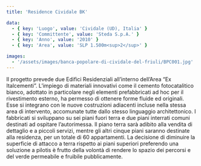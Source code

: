 ```yaml
---
title: 'Residence Cividale BK'

data:
  - { key: 'Luogo', value: 'Cividale (UD), Italia' }
  - { key: 'Committente', value: 'Steda S.p.A.' }
  - { key: 'Anno', value: '2010' }
  - { key: 'Area', value: 'SLP 1.500m<sup>2</sup>' }

images:
  - '/assets/images/banca-popolare-di-cividale-del-friuli/BPC001.jpg'
---
```


Il progetto prevede due Edifici Residenziali all’interno dell’Area “Ex Italcementi”.
L’impiego di materiali innovativi come il cemento fotocatalitico bianco, adottato in particolare negli
elementi prefabbricati ad hoc per il rivestimento esterno, ha permesso di ottenere forme fluide ed originali.
Esse si integrano con le nuove costruzioni adiacenti incluse nella stessa area di intervento, accomunate 
tutte dallo stesso linguaggio architettonico. I fabbricati si sviluppano su sei piani fuori terra e due piani 
interrati comuni destinati ad ospitare l’autorimessa. Il piano terra sarà adibito alla vendita di dettaglio e 
a piccoli servizi, mentre gli altri cinque piani saranno destinate alla residenza, per un totale di 60 appartamenti. 
La decisione di diminuire la superficie di attacco a terra rispetto ai piani superiori preferendo una soluzione a 
pilotis è frutto della volontà di rendere lo spazio dei percorsi e del verde permeabile e fruibile pubblicamente.
